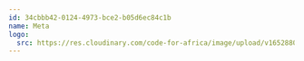 ```yaml
---
id: 34cbbb42-0124-4973-bce2-b05d6ec84c1b
name: Meta
logo:
  src: https://res.cloudinary.com/code-for-africa/image/upload/v1652880227/codeforafrica/images/logos/meta_fkcccg.png
---
```

